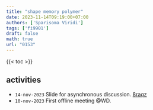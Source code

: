 ```yaml
---
title: "shape memory polymer"
date: 2023-11-14T09:19:00+07:00
authors: ['Sparisoma Viridi']
tags: ['fi9901']
draft: false
math: true
url: "0153"
---
```

{{< toc >}}


## activities
+ `14-nov-2023` Slide for asynchronous discussion. [8raqz](https://osf.io/8raqz)
+ `10-nov-2023` First offline meeting @WD.
